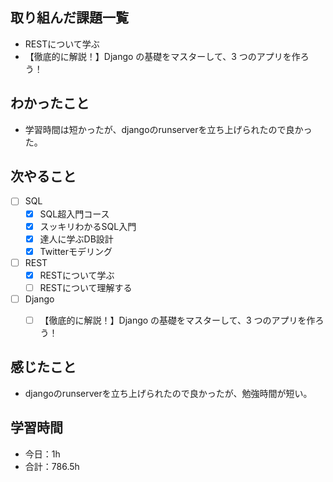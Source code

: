 ## 取り組んだ課題一覧

- RESTについて学ぶ
- 【徹底的に解説！】Django の基礎をマスターして、3 つのアプリを作ろう！

## わかったこと
- 学習時間は短かったが、djangoのrunserverを立ち上げられたので良かった。

## 次やること

- [ ] SQL
    - [x] SQL超入門コース
    - [x] スッキリわかるSQL入門
    - [x] 達人に学ぶDB設計
    - [x] Twitterモデリング
- [ ] REST
    - [x] RESTについて学ぶ
    - [ ] RESTについて理解する
- [ ] Django
    - [ ] 【徹底的に解説！】Django の基礎をマスターして、3 つのアプリを作ろう！


## 感じたこと
- djangoのrunserverを立ち上げられたので良かったが、勉強時間が短い。

## 学習時間

- 今日：1h
- 合計：786.5h